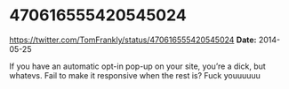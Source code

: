 # 470616555420545024
https://twitter.com/TomFrankly/status/470616555420545024
**Date:** 2014-05-25

If you have an automatic opt-in pop-up on your site, you’re a dick, but whatevs. Fail to make it responsive when the rest is? Fuck youuuuuu
